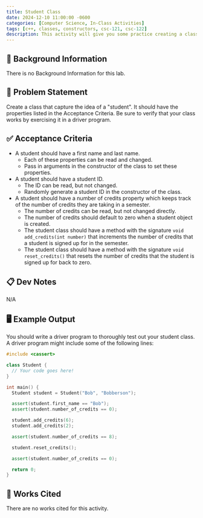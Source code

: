 ```yaml
---
title: Student Class
date: 2024-12-10 11:00:00 -0600
categories: [Computer Science, In-Class Activities]
tags: [c++, classes, constructors, csc-121, csc-122]
description: This activity will give you some practice creating a class in C++.
---
```


## 🔖 Background Information

There is no Background Information for this lab.

## 🎯 Problem Statement

Create a class that capture the idea of a "student". It should have the properties listed in the Acceptance Criteria. Be sure to verify that your class works by exercising it in a driver program.

## ✅ Acceptance Criteria

* A student should have a first name and last name.
  * Each of these properties can be read and changed.
  * Pass in arguments in the constructor of the class to set these properties.
* A student should have a student ID.
  * The ID can be read, but not changed.
  * Randomly generate a student ID in the constructor of the class.
* A student should have a number of credits property which keeps track of the number of credits they are taking in a semester.
  * The number of credits can be read, but not changed directly.
  * The number of credits should default to zero when a student object is created.
  * The student class should have a method with the signature `void add_credits(int number)` that increments the number of credits that a student is signed up for in the semester.
  * The student class should have a method with the signature `void reset_credits()` that resets the number of credits that the student is signed up for back to zero.

## 📋 Dev Notes

N/A

## 🖥️ Example Output

You should write a driver program to thoroughly test out your student class. A driver program might include some of the following lines:

```cpp
#include <cassert>

class Student {
  // Your code goes here!
}

int main() {
  Student student = Student("Bob", "Bobberson");

  assert(student.first_name == "Bob");
  assert(student.number_of_credits == 0);

  student.add_credits(6);
  student.add_credits(2);

  assert(student.number_of_credits == 8);

  student.reset_credits();

  assert(student.number_of_credits == 0);

  return 0;
}
```

## 📘 Works Cited

There are no works cited for this activity.

